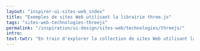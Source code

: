 ```yaml
---
layout: "inspirer-ui-sites-web_index"
title: "Exemples de sites Web utilisant la librairie three.js"
tags: "sites-web-technologies-threejs"
permalink: "/inspiration/ui-design/sites-web/technologies/threejs/"
intro:
text-twtr: "En train d'explorer la collection de sites Web utilisant la librairie three.js du @MagDuWebdesign #threejs #WebGL"
---
```

